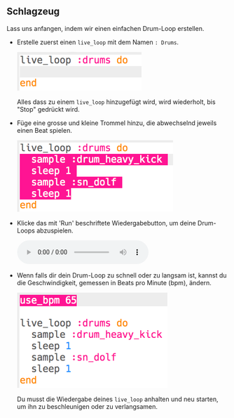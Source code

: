 ## Schlagzeug

Lass uns anfangen, indem wir einen einfachen Drum-Loop erstellen.

+ Erstelle zuerst einen `live_loop` mit dem Namen `: Drums`.
    
    ![Screenshot](images/dj-drums-loop.png)
    
    Alles dass zu einem `live_loop` hinzugefügt wird, wird wiederholt, bis "Stop" gedrückt wird.

+ Füge eine grosse und kleine Trommel hinzu, die abwechselnd jeweils einen Beat spielen.
    
    ![Screenshot](images/dj-drums.png)

+ Klicke das mit 'Run' beschriftete Wiedergabebutton, um deine Drum-Loops abzuspielen.
    
    <div id="audio-preview" class="pdf-hidden">
      <audio controls preload> <source src="resources/drums.mp3" type="audio/mpeg"> Ihr Browser unterstützt das <code>Audio-</code> Element nicht. </audio>
    </div>
+ Wenn falls dir dein Drum-Loop zu schnell oder zu langsam ist, kannst du die Geschwindigkeit, gemessen in Beats pro Minute (bpm), ändern.
    
    ![Screenshot](images/dj-bpm.png)
    
    Du musst die Wiedergabe deines `live_loop` anhalten und neu starten, um ihn zu beschleunigen oder zu verlangsamen.